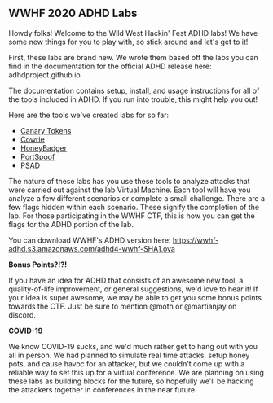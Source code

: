 WWHF 2020 ADHD Labs
----------------------
Howdy folks! Welcome to the Wild West Hackin' Fest ADHD labs! We have some new
things for you to play with, so stick around and let's get to it!

First, these labs are brand new. We wrote them based off the labs you can find
in the documentation for the official ADHD release here: adhdproject.github.io

The documentation contains setup, install, and usage instructions for all of the
tools included in ADHD. If you run into trouble, this might help you out!

Here are the tools we've created labs for so far:
* [Canary Tokens](CanaryTokens_WWHF2020_Deadwood.md)
* [Cowrie](Cowrie_WWHF2020_Deadwood.md)
* [HoneyBadger](HoneyBadger_WWHF2020_Deadwood.md)
* [PortSpoof](PortSpoof_WWHF2020_Deadwood.md)
* [PSAD](PSAD_WWHF2020_Deadwood.md)

The nature of these labs has you use these tools to analyze attacks that were
carried out against the lab Virtual Machine. Each tool will have you analyze a
few different scenarios or complete a small challenge. There are a few flags
hidden within each scenario. These signify the completion of the lab. For those
participating in the WWHF CTF, this is how you can get the flags for the ADHD
portion of the lab.

You can download WWHF's ADHD version here: https://wwhf-adhd.s3.amazonaws.com/adhd4-wwhf-SHA1.ova

**Bonus Points?!?!**

If you have an idea for ADHD that consists of an awesome new tool, a
quality-of-life improvement, or general suggestions, we'd love to hear it!
If your idea is super awesome, we may be able to get you some bonus points
towards the CTF. Just be sure to mention @moth or @martianjay on discord.

**COVID-19**

We know COVID-19 sucks, and we'd much rather get to hang out with you all in
person. We had planned to simulate real time attacks, setup honey pots, and
cause havoc for an attacker, but we couldn't come up with a reliable way to set
this up for a virtual conference. We are planning on using these labs as
building blocks for the future, so hopefully we'll be hacking the
attackers together in conferences in the near future.
